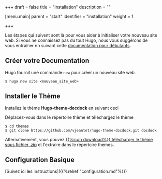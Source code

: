 +++
draft = false
title = "Installation"
description = ""

[menu.main]
parent = "start"
identifier = "installation"
weight = 1

+++



Les étapes qui suivent sont là pour vous aider à initialiser votre nouveau site web. Si vous ne connaissez pas du tout Hugo, nous vous suggérons de vous entraîner en suivant cette [documentation pour débutants](https://gohugo.io/overview/quickstart/).


## Créer votre Documentation

Hugo fournit une commande `new` pour créer un nouveau site web.

	$ hugo new site <nouveau_site_web>

## Installer le Thème

Installez le thème **Hugo-theme-docdock** en suivant ceci  

Déplacez-vous dans le répertoire thème et téléchargez le thème 

	$ cd themes
	$ git clone https://github.com/vjeantet/hugo-theme-docdock.git docdock

Alternativement, vous pouvez [{{%icon download%}} télécharger le thème sous fichier .zip](https://github.com/vjeantet/hugo-theme-docdock/archive/master.zip) et l'extraire dans le répertoire themes.

## Configuration Basique

[Suivez ici les instructions]({{%relref "configuration.md"%}})
